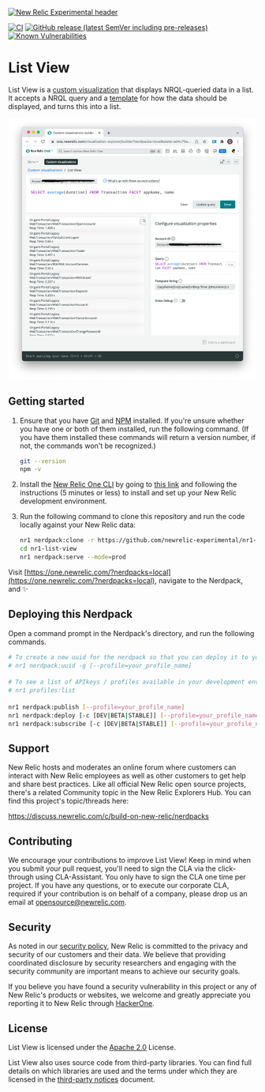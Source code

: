 [![New Relic Experimental header](https://github.com/newrelic/opensource-website/raw/main/src/images/categories/Experimental.png)](https://opensource.newrelic.com/oss-category/#new-relic-experimental)

[![CI](https://github.com/newrelic-experimental/nr1-list-view/workflows/CI/badge.svg)](https://github.com/newrelic-experimental/nr1-list-view/actions?query=workflow%3ACI) [![GitHub release (latest SemVer including pre-releases)](https://img.shields.io/github/v/release/newrelic-experimental/nr1-list-view?include_prereleases&sort=semver)](https://github.com/newrelic-experimental/nr1-list-view/releases) [![Known Vulnerabilities](https://snyk.io/test/github/newrelic-experimental/nr1-list-view/badge.svg)](https://snyk.io/test/github/newrelic-experimental/nr1-list-view)

# List View

List View is a [custom visualization](https://developer.newrelic.com/explore-docs/custom-viz/) that displays NRQL-queried data in a list. It accepts a NRQL query and a [template](./template.md) for how the data should be displayed, and turns this into a list. 

![list view screenshot](screenshots/screenshot-1.png)

## Getting started

1. Ensure that you have [Git](https://git-scm.com/book/en/v2/Getting-Started-Installing-Git) and [NPM](https://www.npmjs.com/get-npm) installed. If you're unsure whether you have one or both of them installed, run the following command. (If you have them installed these commands will return a version number, if not, the commands won't be recognized.)

   ```bash
   git --version
   npm -v
   ```

2. Install the [New Relic One CLI](https://one.newrelic.com/developer-center) by going to [this link](https://one.newrelic.com/developer-center) and following the instructions (5 minutes or less) to install and set up your New Relic development environment.

3. Run the following command to clone this repository and run the code locally against your New Relic data:

   ```bash
   nr1 nerdpack:clone -r https://github.com/newrelic-experimental/nr1-list-view.git
   cd nr1-list-view
   nr1 nerdpack:serve --mode=prod
   ```

Visit [https://one.newrelic.com/?nerdpacks=local](https://one.newrelic.com/?nerdpacks=local), navigate to the Nerdpack, and :sparkles:

## Deploying this Nerdpack

Open a command prompt in the Nerdpack's directory, and run the following commands.

```bash
# To create a new uuid for the nerdpack so that you can deploy it to your account:
# nr1 nerdpack:uuid -g [--profile=your_profile_name]

# To see a list of APIkeys / profiles available in your development environment:
# nr1 profiles:list

nr1 nerdpack:publish [--profile=your_profile_name]
nr1 nerdpack:deploy [-c [DEV|BETA|STABLE]] [--profile=your_profile_name]
nr1 nerdpack:subscribe [-c [DEV|BETA|STABLE]] [--profile=your_profile_name]
```

## Support

New Relic hosts and moderates an online forum where customers can interact with New Relic employees as well as other customers to get help and share best practices. Like all official New Relic open source projects, there's a related Community topic in the New Relic Explorers Hub. You can find this project's topic/threads here:

https://discuss.newrelic.com/c/build-on-new-relic/nerdpacks

## Contributing
We encourage your contributions to improve List View! Keep in mind when you submit your pull request, you'll need to sign the CLA via the click-through using CLA-Assistant. You only have to sign the CLA one time per project.
If you have any questions, or to execute our corporate CLA, required if your contribution is on behalf of a company,  please drop us an email at opensource@newrelic.com.

## Security

As noted in our [security policy](../../security/policy), New Relic is committed to the privacy and security of our customers and their data. We believe that providing coordinated disclosure by security researchers and engaging with the security community are important means to achieve our security goals.

If you believe you have found a security vulnerability in this project or any of New Relic's products or websites, we welcome and greatly appreciate you reporting it to New Relic through [HackerOne](https://hackerone.com/newrelic).

## License
List View is licensed under the [Apache 2.0](http://apache.org/licenses/LICENSE-2.0.txt) License.

List View also uses source code from third-party libraries. You can find full details on which libraries are used and the terms under which they are licensed in the [third-party notices](THIRD_PARTY_NOTICES.md) document.